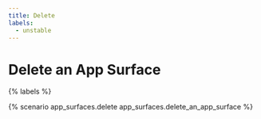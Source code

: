 ```yaml
---
title: Delete
labels:
  - unstable
---
```


# Delete an App Surface

{% labels %}

{% scenario app_surfaces.delete app_surfaces.delete_an_app_surface %}
